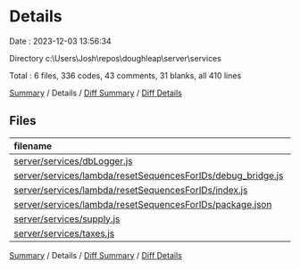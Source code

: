 # Details

Date : 2023-12-03 13:56:34

Directory c:\\Users\\Josh\\repos\\doughleap\\server\\services

Total : 6 files,  336 codes, 43 comments, 31 blanks, all 410 lines

[Summary](results.md) / Details / [Diff Summary](diff.md) / [Diff Details](diff-details.md)

## Files
| filename | language | code | comment | blank | total |
| :--- | :--- | ---: | ---: | ---: | ---: |
| [server/services/dbLogger.js](/server/services/dbLogger.js) | JavaScript | 93 | 1 | 6 | 100 |
| [server/services/lambda/resetSequencesForIDs/debug_bridge.js](/server/services/lambda/resetSequencesForIDs/debug_bridge.js) | JavaScript | 9 | 0 | 3 | 12 |
| [server/services/lambda/resetSequencesForIDs/index.js](/server/services/lambda/resetSequencesForIDs/index.js) | JavaScript | 14 | 0 | 4 | 18 |
| [server/services/lambda/resetSequencesForIDs/package.json](/server/services/lambda/resetSequencesForIDs/package.json) | JSON | 14 | 0 | 1 | 15 |
| [server/services/supply.js](/server/services/supply.js) | JavaScript | 200 | 42 | 15 | 257 |
| [server/services/taxes.js](/server/services/taxes.js) | JavaScript | 6 | 0 | 2 | 8 |

[Summary](results.md) / Details / [Diff Summary](diff.md) / [Diff Details](diff-details.md)